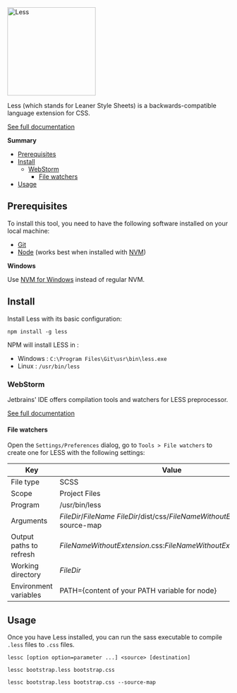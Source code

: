 <img width="200px" alt="Less" src="http://lesscss.org/public/img/less_logo.png" />

Less (which stands for Leaner Style Sheets) is a backwards-compatible language extension for CSS.

[See full documentation](http://lesscss.org/features/)

<!-- START doctoc generated TOC please keep comment here to allow auto update -->
<!-- DON'T EDIT THIS SECTION, INSTEAD RE-RUN doctoc TO UPDATE -->
**Summary**

- [Prerequisites](#prerequisites)
- [Install](#install)
  - [WebStorm](#webstorm)
    - [File watchers](#file-watchers)
- [Usage](#usage)

<!-- END doctoc generated TOC please keep comment here to allow auto update -->

## Prerequisites

To install this tool, you need to have the following software installed on your local machine:
- [Git](https://git-scm.com/)
- [Node](https://nodejs.org/) (works best when installed with [NVM](https://github.com/nvm-sh/nvm))

**Windows**

Use [NVM for Windows](https://github.com/coreybutler/nvm-windows) instead of regular NVM.

## Install

Install Less with its basic configuration:

``` shell
npm install -g less
```

NPM will install LESS in :
 
 - Windows : `C:\Program Files\Git\usr\bin\less.exe`
 - Linux : `/usr/bin/less`

### WebStorm

Jetbrains' IDE offers compilation tools and watchers for LESS preprocessor.

[See full documentation](https://www.jetbrains.com/help/webstorm/transpiling-sass-less-and-scss-to-css.html#create_file_watcher)

#### File watchers

Open the `Settings/Preferences` dialog, go to `Tools > File watchers` to create one for LESS with the following settings:

| Key | Value |
| ------ | ------ |
| File type | SCSS |
| Scope | Project Files |
| Program | /usr/bin/less |
| Arguments | $FileDir$/$FileName$ $FileDir$/dist/css/$FileNameWithoutExtension$.css --source-map |
| Output paths to refresh | $FileNameWithoutExtension$.css:$FileNameWithoutExtension$.css.map |
| Working directory | $FileDir$ |
| Environment variables | PATH={content of your PATH variable for node} |
 

## Usage

Once you have Less installed, you can run the sass executable to compile `.less` files to `.css` files.

```shell script
lessc [option option=parameter ...] <source> [destination]
```

```shell script
lessc bootstrap.less bootstrap.css
```

```shell script
lessc bootstrap.less bootstrap.css --source-map
```
